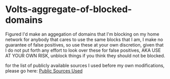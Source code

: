 # Volts-aggregate-of-blocked-domains
Figured I'd make an aggegation of domains that I'm blocking on my home network for anybody that cares to use the same blocks that I am, I make no guarantee of false positives, so use these at your own discretion, given that I do not put forth any effort to look over these for false positives, AKA USE AT YOUR OWN RISK, unblock things if you think they should not be blocked.

for the list of publicly available sources I used before my own modifications, please go here:  [Public Sources Used](Blocked-Domains/third%20party%20block%20lists%20I%20use)
